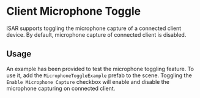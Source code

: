 # Client Microphone Toggle
ISAR supports toggling the microphone capture of a connected client device. By default, microphone capture of connected client is disabled.

## Usage
An example has been provided to test the microphone toggling feature. To use it, add the `MicrophoneToggleExample` prefab to the scene. Toggling the `Enable Microphone Capture` checkbox will enable and disable the microphone capturing on connected client.
